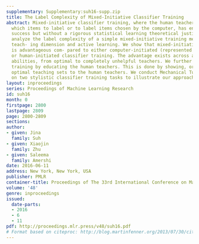 ```yaml
---
supplementary: Supplementary:suh16-supp.zip
title: The Label Complexity of Mixed-Initiative Classifier Training
abstract: Mixed-initiative classifier training, where the human teacher can choose
  which items to label or to label items chosen by the computer, has enjoyed empirical
  success but without a rigorous statistical learning theoretical justification. We
  analyze the label complexity of a simple mixed-initiative training mechanism using
  teach- ing dimension and active learning. We show that mixed-initiative training
  is advantageous com- pared to either computer-initiated (represented by active learning)
  or human-initiated classifier training. The advantage exists across all human teaching
  abilities, from optimal to completely unhelpful teachers. We further improve classifier
  training by educating the human teachers. This is done by showing, or explaining,
  optimal teaching sets to the human teachers. We conduct Mechanical Turk human experiments
  on two stylistic classifier training tasks to illustrate our approach.
layout: inproceedings
series: Proceedings of Machine Learning Research
id: suh16
month: 0
firstpage: 2800
lastpage: 2809
page: 2800-2809
sections: 
author:
- given: Jina
  family: Suh
- given: Xiaojin
  family: Zhu
- given: Saleema
  family: Amershi
date: 2016-06-11
address: New York, New York, USA
publisher: PMLR
container-title: Proceedings of The 33rd International Conference on Machine Learning
volume: '48'
genre: inproceedings
issued:
  date-parts:
  - 2016
  - 6
  - 11
pdf: http://proceedings.mlr.press/v48/suh16.pdf
# Format based on citeproc: http://blog.martinfenner.org/2013/07/30/citeproc-yaml-for-bibliographies/
---
```

